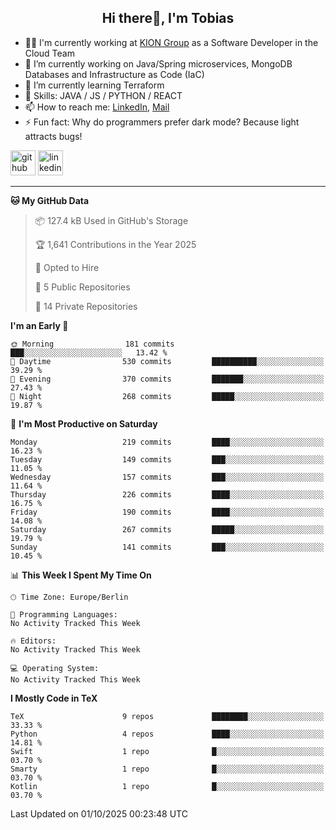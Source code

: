 <h2 align="center">Hi there👋, I'm Tobias</h2>

- 🧑‍💼 I'm currently working at [KION Group](https://www.kiongroup.com/) as a Software Developer in the Cloud Team
- 🔭 I’m currently working on Java/Spring microservices, MongoDB Databases and Infrastructure as Code (IaC)
- 🌱 I’m currently learning Terraform
- 💪 Skills: JAVA / JS / PYTHON / REACT
- 📫 How to reach me: [LinkedIn](https://www.linkedin.com/in/tgoetz), [Mail](mailto:mail@tobiasgoetz.com) 
- ⚡ Fun fact: Why do programmers prefer dark mode? Because light attracts bugs!

[<img src='https://cdn.jsdelivr.net/npm/simple-icons@3.0.1/icons/github.svg' alt='github' height='40'>](https://github.com/TobiasGoetz)  [<img src='https://cdn.jsdelivr.net/npm/simple-icons@3.0.1/icons/linkedin.svg' alt='linkedin' height='40'>](https://www.linkedin.com/in/tgoetz/)  

---

<!--START_SECTION:waka-->
**🐱 My GitHub Data** 

> 📦 127.4 kB Used in GitHub's Storage 
 > 
> 🏆 1,641 Contributions in the Year 2025
 > 
> 💼 Opted to Hire
 > 
> 📜 5 Public Repositories 
 > 
> 🔑 14 Private Repositories 
 > 
**I'm an Early 🐤** 

```text
🌞 Morning                181 commits         ███░░░░░░░░░░░░░░░░░░░░░░   13.42 % 
🌆 Daytime                530 commits         ██████████░░░░░░░░░░░░░░░   39.29 % 
🌃 Evening                370 commits         ███████░░░░░░░░░░░░░░░░░░   27.43 % 
🌙 Night                  268 commits         █████░░░░░░░░░░░░░░░░░░░░   19.87 % 
```
📅 **I'm Most Productive on Saturday** 

```text
Monday                   219 commits         ████░░░░░░░░░░░░░░░░░░░░░   16.23 % 
Tuesday                  149 commits         ███░░░░░░░░░░░░░░░░░░░░░░   11.05 % 
Wednesday                157 commits         ███░░░░░░░░░░░░░░░░░░░░░░   11.64 % 
Thursday                 226 commits         ████░░░░░░░░░░░░░░░░░░░░░   16.75 % 
Friday                   190 commits         ████░░░░░░░░░░░░░░░░░░░░░   14.08 % 
Saturday                 267 commits         █████░░░░░░░░░░░░░░░░░░░░   19.79 % 
Sunday                   141 commits         ███░░░░░░░░░░░░░░░░░░░░░░   10.45 % 
```


📊 **This Week I Spent My Time On** 

```text
🕑︎ Time Zone: Europe/Berlin

💬 Programming Languages: 
No Activity Tracked This Week

🔥 Editors: 
No Activity Tracked This Week

💻 Operating System: 
No Activity Tracked This Week
```

**I Mostly Code in TeX** 

```text
TeX                      9 repos             ████████░░░░░░░░░░░░░░░░░   33.33 % 
Python                   4 repos             ████░░░░░░░░░░░░░░░░░░░░░   14.81 % 
Swift                    1 repo              █░░░░░░░░░░░░░░░░░░░░░░░░   03.70 % 
Smarty                   1 repo              █░░░░░░░░░░░░░░░░░░░░░░░░   03.70 % 
Kotlin                   1 repo              █░░░░░░░░░░░░░░░░░░░░░░░░   03.70 % 
```




 Last Updated on 01/10/2025 00:23:48 UTC
<!--END_SECTION:waka-->
